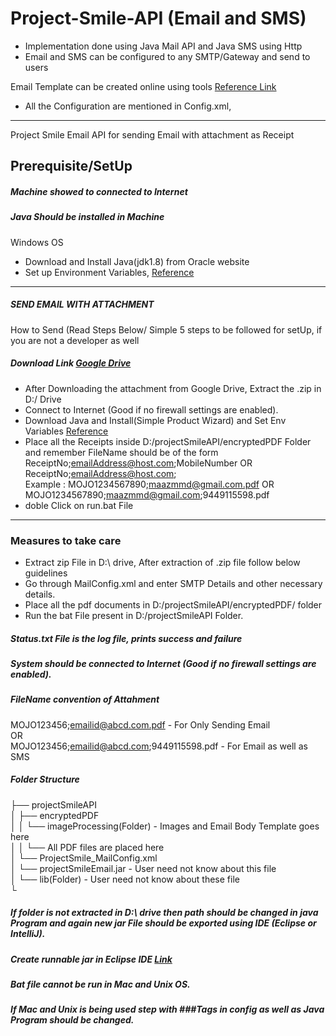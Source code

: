 # Project-Smile-API (Email and SMS)

* Implementation done using Java Mail API and Java SMS using Http  
* Email and SMS can be configured to any SMTP/Gateway and send to users

Email Template can be created online using tools [Reference Link](https://beefree.io/)

* All the Configuration are mentioned in Config.xml,

*************************************************************************************************************  
Project Smile Email API for sending Email with attachment as Receipt  

## Prerequisite/SetUp 
##### Machine showed to connected to Internet  
##### Java Should be installed in Machine  
Windows OS  
* Download and Install Java(jdk1.8) from Oracle website  
* Set up Environment Variables, [Reference](https://stackoverflow.com/questions/1672281/environment-variables-for-java-installation)
*********************************************************************************

##### SEND EMAIL WITH ATTACHMENT  
How to Send (Read Steps Below/ Simple 5 steps to be followed for setUp, if you are not a developer as well

##### Download Link [Google Drive](https://drive.google.com/open?id=0By1jo4P_Ud1XLTZuZEM3ZzQxS2s)

* After Downloading the attachment from Google Drive, Extract the .zip in D:/ Drive  
* Connect to Internet (Good if no firewall settings are enabled).  
* Download Java and Install(Simple Product Wizard) and Set Env Variables [Reference]( https://stackoverflow.com/questions/1672281/environment-variables-for-java-installation)  
* Place all the Receipts inside D:/projectSmileAPI/encryptedPDF Folder and remember FileName should be of the form ReceiptNo;emailAddress@host.com;MobileNumber OR ReceiptNo;emailAddress@host.com;  
        Example : MOJO1234567890;maazmmd@gmail.com.pdf OR MOJO1234567890;maazmmd@gmail.com;9449115598.pdf  
* doble Click on run.bat File  
******************************************************************************************************************************   
### Measures to take care 

* Extract zip File in D:\ drive, After extraction of .zip file follow below guidelines
* Go through MailConfig.xml and enter SMTP Details and other necessary details.  
* Place all the pdf documents in D:/projectSmileAPI/encryptedPDF/ folder  
* Run the bat File present in D:/projectSmileAPI Folder.  

##### Status.txt File is the log file, prints success and failure  
##### System should be connected to Internet (Good if no firewall settings are enabled).  
##### FileName convention of Attahment  
   MOJO123456;emailid@abcd.com.pdf - For Only Sending Email  
   OR  
   MOJO123456;emailid@abcd.com;9449115598.pdf - For Email as well as SMS  

##### Folder Structure  
├── projectSmileAPI  
│   ├── encryptedPDF  
│   │   └── imageProcessing(Folder) - Images and Email Body Template goes here  
│   │   └── All PDF files are placed here  
│   └── ProjectSmile_MailConfig.xml  
│   └── projectSmileEmail.jar - User need not know about this file  
│   └── lib(Folder) - User need not know about these file  
└

##### If folder is not extracted in D:\ drive then path should be changed in java Program and again new jar File should be exported using IDE (Eclipse or IntelliJ). 
##### Create runnable jar in Eclipse IDE [Link](https://www.tutorialspoint.com/eclipse/eclipse_create_jar_files.htm)
##### Bat file cannot be run in Mac and Unix OS.  
##### If Mac and Unix is being used step with ###Tags in config as well as Java Program should be changed.  
